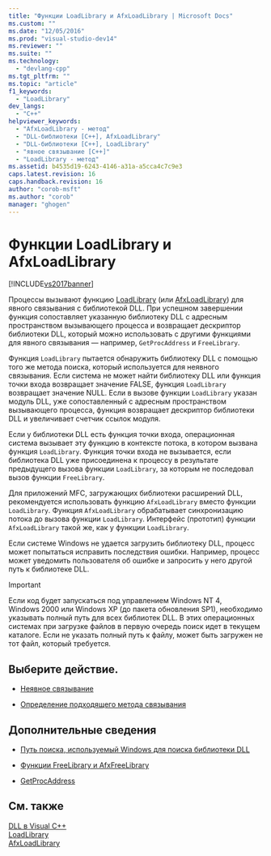 ```yaml
---
title: "Функции LoadLibrary и AfxLoadLibrary | Microsoft Docs"
ms.custom: ""
ms.date: "12/05/2016"
ms.prod: "visual-studio-dev14"
ms.reviewer: ""
ms.suite: ""
ms.technology: 
  - "devlang-cpp"
ms.tgt_pltfrm: ""
ms.topic: "article"
f1_keywords: 
  - "LoadLibrary"
dev_langs: 
  - "C++"
helpviewer_keywords: 
  - "AfxLoadLibrary - метод"
  - "DLL-библиотеки [C++], AfxLoadLibrary"
  - "DLL-библиотеки [C++], LoadLibrary"
  - "явное связывание [C++]"
  - "LoadLibrary - метод"
ms.assetid: b4535d19-6243-4146-a31a-a5cca4c7c9e3
caps.latest.revision: 16
caps.handback.revision: 16
author: "corob-msft"
ms.author: "corob"
manager: "ghogen"
---
```

# Функции LoadLibrary и AfxLoadLibrary
[!INCLUDE[vs2017banner](../assembler/inline/includes/vs2017banner.md)]

Процессы вызывают функцию [LoadLibrary](http://go.microsoft.com/fwlink/p/?LinkID=259187) \(или [AfxLoadLibrary](../Topic/AfxLoadLibrary.md)\) для явного связывания с библиотекой DLL.  При успешном завершении функция сопоставляет указанную библиотеку DLL с адресным пространством вызывающего процесса и возвращает дескриптор библиотеки DLL, который можно использовать с другими функциями для явного связывания — например, `GetProcAddress` и `FreeLibrary`.  
  
 Функция `LoadLibrary` пытается обнаружить библиотеку DLL с помощью того же метода поиска, который используется для неявного связывания.  Если система не может найти библиотеку DLL или функция точки входа возвращает значение FALSE, функция `LoadLibrary` возвращает значение NULL.  Если в вызове функции `LoadLibrary` указан модуль DLL, уже сопоставленный с адресным пространством вызывающего процесса, функция возвращает дескриптор библиотеки DLL и увеличивает счетчик ссылок модуля.  
  
 Если у библиотеки DLL есть функция точки входа, операционная система вызывает эту функцию в контексте потока, в котором вызвана функция `LoadLibrary`.  Функция точки входа не вызывается, если библиотека DLL уже присоединена к процессу в результате предыдущего вызова функции `LoadLibrary`, за которым не последовал вызов функции `FreeLibrary`.  
  
 Для приложений MFC, загружающих библиотеки расширений DLL, рекомендуется использовать функцию `AfxLoadLibrary` вместо функции `LoadLibrary`.  Функция `AfxLoadLibrary` обрабатывает синхронизацию потока до вызова функции `LoadLibrary`.  Интерфейс \(прототип\) функции `AfxLoadLibrary` такой же, как у функции `LoadLibrary`.  
  
 Если системе Windows не удается загрузить библиотеку DLL, процесс может попытаться исправить последствия ошибки.  Например, процесс может уведомить пользователя об ошибке и запросить у него другой путь к библиотеке DLL.  
  
> [!IMPORTANT]
>  Если код будет запускаться под управлением Windows NT 4, Windows 2000 или Windows XP \(до пакета обновления SP1\), необходимо указывать полный путь для всех библиотек DLL.  В этих операционных системах при загрузке файлов в первую очередь поиск идет в текущем каталоге.  Если не указать полный путь к файлу, может быть загружен не тот файл, который требуется.  
  
## Выберите действие.  
  
-   [Неявное связывание](../Topic/Linking%20Implicitly.md)  
  
-   [Определение подходящего метода связывания](../build/determining-which-linking-method-to-use.md)  
  
## Дополнительные сведения  
  
-   [Путь поиска, используемый Windows для поиска библиотеки DLL](../build/search-path-used-by-windows-to-locate-a-dll.md)  
  
-   [Функции FreeLibrary и AfxFreeLibrary](../build/freelibrary-and-afxfreelibrary.md)  
  
-   [GetProcAddress](../build/getprocaddress.md)  
  
## См. также  
 [DLL в Visual C\+\+](../build/dlls-in-visual-cpp.md)   
 [LoadLibrary](http://go.microsoft.com/fwlink/p/?LinkID=259187)   
 [AfxLoadLibrary](../Topic/AfxLoadLibrary.md)